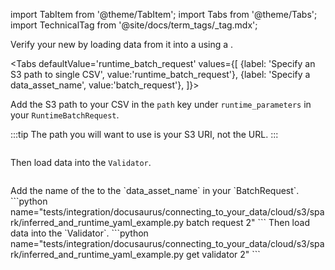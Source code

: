 import TabItem from '@theme/TabItem';
import Tabs from '@theme/Tabs';
import TechnicalTag from '@site/docs/term_tags/_tag.mdx';

Verify your new <TechnicalTag tag="datasource" text="Data Source" /> by loading data from it into a <TechnicalTag tag="validator" text="Validator" /> using a <TechnicalTag tag="batch_request" text="Batch Request" />.

<Tabs
  defaultValue='runtime_batch_request'
  values={[
  {label: 'Specify an S3 path to single CSV', value:'runtime_batch_request'},
  {label: 'Specify a data_asset_name', value:'batch_request'},
  ]}>

<TabItem value="runtime_batch_request">

Add the S3 path to your CSV in the `path` key under `runtime_parameters` in your `RuntimeBatchRequest`.

:::tip
The path you will want to use is your S3 URI, not the URL.
:::

```python name="tests/integration/docusaurus/connecting_to_your_data/cloud/s3/spark/inferred_and_runtime_yaml_example.py batch request 1"
```

Then load data into the `Validator`.

```python name="tests/integration/docusaurus/connecting_to_your_data/cloud/s3/spark/inferred_and_runtime_yaml_example.py get validator 1"
```
</TabItem>
<TabItem value="batch_request">
Add the name of the <TechnicalTag tag="data_asset" text="Data Asset" /> to the `data_asset_name` in your `BatchRequest`.
```python name="tests/integration/docusaurus/connecting_to_your_data/cloud/s3/spark/inferred_and_runtime_yaml_example.py batch request 2"
```
Then load data into the `Validator`.
```python name="tests/integration/docusaurus/connecting_to_your_data/cloud/s3/spark/inferred_and_runtime_yaml_example.py get validator 2"
```
</TabItem>
</Tabs>